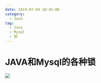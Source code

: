 ```yaml
---
date: 2019-07-04 10:45:00
category:
  - Java
tag:
  - Java
  - Mysql
  - 锁
---
```


# JAVA和Mysql的各种锁

![](https://cdn.dhbin.cn/3100083332.png)